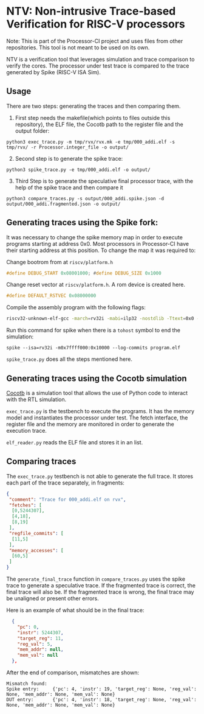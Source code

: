 # NTV: Non-intrusive Trace-based Verification for RISC-V processors

Note: This is part of the Processor-CI project and uses files from other repositories. This tool is not meant to be used on its own.

NTV is a verification tool that leverages simulation and trace comparison to verify the cores. The processor under test trace is compared to the trace generated by Spike (RISC-V ISA Sim).

## Usage
There are two steps: generating the traces and then comparing them.
1. First step needs the makefile(which points to files outside this repository), the ELF file, the Cocotb path to the register file and the output folder:
```
python3 exec_trace.py -m tmp/rvx/rvx.mk -e tmp/000_addi.elf -s tmp/rvx/ -r Processor.integer_file -o output/
```

2. Second step is to generate the spike trace:
```
python3 spike_trace.py -e tmp/000_addi.elf -o output/
```

3. Third Step is to generate the speculative final processor trace, with the help of the spike trace and then compare it
```
python3 compare_traces.py -s output/000_addi.spike.json -d output/000_addi.fragmented.json -o output/
```
## Generating traces using the Spike fork:

It was necessary to change the spike memory map in order to execute programs starting at address 0x0. Most processors in Processor-CI have their starting address at this position. To change the map it was required to:

Change bootrom from at `riscv/platform.h`
```C
#define DEBUG_START 0x08001000; #define DEBUG_SIZE 0x1000
```
Change reset vector at `riscv/platform.h`. A rom device is created here.
```C
#define DEFAULT_RSTVEC 0x08000000
```
Compile the assembly program with the following flags:
```bash
riscv32-unknown-elf-gcc -march=rv32i -mabi=ilp32 -nostdlib -Ttext=0x0 -o program.elf program.s`
```

Run this command for spike when there is a `tohost` symbol to end the simulation:
```
spike --isa=rv32i -m0x7ffff000:0x10000 --log-commits program.elf
```

`spike_trace.py` does all the steps mentioned here.

## Generating traces using the Cocotb simulation
[Cocotb](https://www.cocotb.org/) is a simulation tool that allows the use of Python code to interact with the RTL simulation.

`exec_trace.py` is the testbench to execute the programs. It has the memory model and instantiates the processor under test. The fetch interface, the register file and the memory are monitored in order to generate the execution trace.

`elf_reader.py` reads the ELF file and stores it in an list.

## Comparing traces
The `exec_trace.py` testbench is not able to generate the full trace. It stores each part of the trace separately, in fragments:
```json
{
 "comment": "Trace for 000_addi.elf on rvx",
 "fetches": [
  [0,5244307],
  [4,18],
  [8,19]
 ],
 "regfile_commits": [
  [11,5]
 ],
 "memory_accesses": [
  [60,5]
 ]
}
```

The `generate_final_trace` function in `compare_traces.py` uses the spike trace to generate a speculative trace. If the fragmented trace is correct, the final trace will also be. If the fragmented trace is wrong, the final trace may be unaligned or present other errors.

Here is an example of what should be in the final trace:

```json
  {
    "pc": 0,
    "instr": 5244307,
    "target_reg": 11,
    "reg_val": 5,
    "mem_addr": null,
    "mem_val": null
  },
```

After the end of comparison, mismatches are shown:
```
Mismatch found:
Spike entry:     {'pc': 4, 'instr': 19, 'target_reg': None, 'reg_val': None, 'mem_addr': None, 'mem_val': None}
DUT entry:       {'pc': 4, 'instr': 18, 'target_reg': None, 'reg_val': None, 'mem_addr': None, 'mem_val': None}
```
